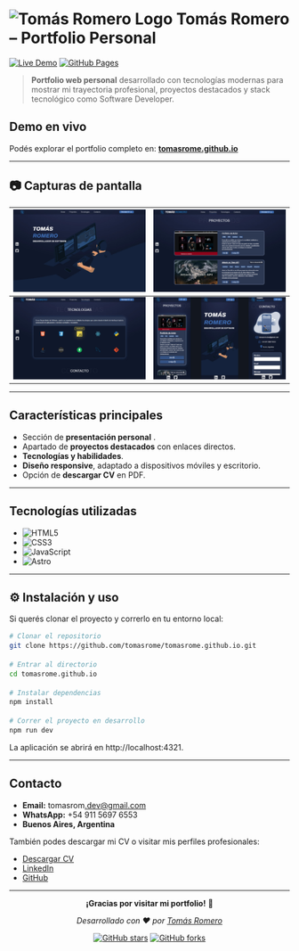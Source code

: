 # <img src="public/tr-logo.png" alt="Tomás Romero Logo" width="60" /> Tomás Romero – Portfolio Personal

[![Live Demo](https://img.shields.io/badge/🌐_Live_Demo-tomasrome.github.io-blue?style=for-the-badge)](https://tomasrome.github.io)
[![GitHub Pages](https://img.shields.io/badge/GitHub_Pages-Deployed-success?style=for-the-badge&logo=github)](https://tomasrome.github.io)

> **Portfolio web personal** desarrollado con tecnologías modernas para mostrar mi trayectoria profesional, proyectos destacados y stack tecnológico como Software Developer.

## Demo en vivo

Podés explorar el portfolio completo en: **[tomasrome.github.io](https://tomasrome.github.io)**

---

## 📷 Capturas de pantalla  

| ![Inicio](src/assets/screen-1.jpg) | ![Proyectos](src/assets/screen-2.jpg) |  
| ---- | ---- |  
| ![Tecnologías](src/assets/screen-3.jpg) | ![Responsive](src/assets/responsive.jpg) |  

---
## Características principales  

- Sección de **presentación personal** .
- Apartado de **proyectos destacados** con enlaces directos.  
- **Tecnologías y habilidades**.
- **Diseño responsive**, adaptado a dispositivos móviles y escritorio.  
- Opción de **descargar CV** en PDF.  

---

##  Tecnologías utilizadas  

- ![HTML5](https://img.shields.io/badge/HTML5-E34F26?style=for-the-badge&logo=html5&logoColor=white)  
- ![CSS3](https://img.shields.io/badge/CSS3-1572B6?style=for-the-badge&logo=css3&logoColor=white)  
- ![JavaScript](https://img.shields.io/badge/JavaScript-F7DF1E?style=for-the-badge&logo=javascript&logoColor=black)  
- ![Astro](https://img.shields.io/badge/Astro-FF5D01?style=for-the-badge&logo=astro&logoColor=white)  
 
---


## ⚙️ Instalación y uso  

Si querés clonar el proyecto y correrlo en tu entorno local:  

```bash
# Clonar el repositorio
git clone https://github.com/tomasrome/tomasrome.github.io.git

# Entrar al directorio
cd tomasrome.github.io

# Instalar dependencias
npm install

# Correr el proyecto en desarrollo
npm run dev
```
La aplicación se abrirá en http://localhost:4321.

---
##  Contacto

- **Email:** tomasrom​.dev@gmail.com  
- **WhatsApp:** +54 911 5697 6553  
- **Buenos Aires, Argentina**

También podes descargar mi CV o visitar mis perfiles profesionales:

- [Descargar CV](https://tomasrome.github.io/CV%20-%20Tom%C3%A1s%20Romero.pdf)  
- [LinkedIn](www.linkedin.com/in/tomas-romero-developer)  
- [GitHub](https://github.com/tomasrome)

---

<div align="center">

**¡Gracias por visitar mi portfolio!** 🚀

_Desarrollado con ❤️ por [Tomás Romero](https://github.com/tomasrome)_

[![GitHub stars](https://img.shields.io/github/stars/tomasrome/tomasrome.github.io?style=social)](https://github.com/tomasrome/tomasrome.github.io/stargazers)
[![GitHub forks](https://img.shields.io/github/forks/tomasrome/tomasrome.github.io?style=social)](https://github.com/tomasrome/tomasrome.github.io/network)

</div>

